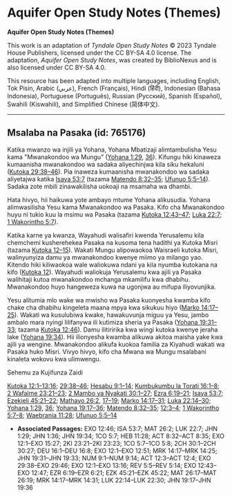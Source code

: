# Aquifer Open Study Notes (Themes)

**Aquifer Open Study Notes (Themes)**

This work is an adaptation of *Tyndale Open Study Notes* © 2023 Tyndale House Publishers, licensed under the CC BY\-SA 4\.0 license. The adaptation, *Aquifer Open Study Notes*, was created by BiblioNexus and is also licensed under CC BY\-SA 4\.0\.

This resource has been adapted into multiple languages, including English, Tok Pisin, Arabic (عربي), French (Français), Hindi (हिंदी), Indonesian (Bahasa Indonesia), Portuguese (Português), Russian (Русский), Spanish (Español), Swahili (Kiswahili), and Simplified Chinese (简体中文).



--------------------------------

## Msalaba na Pasaka (id: 765176)

Katika mwanzo wa injili ya Yohana, Yohana Mbatizaji alimtambulisha Yesu kama "Mwanakondoo wa Mungu” ([Yohana 1:29](https://ref.ly/John1:29), [36](https://ref.ly/John1:36)). Kifungu hiki kinaweza kumaanisha mwanakondoo wa sadaka aliyechinjwa kila siku hekaluni ([Kutoka 29:38–46](https://ref.ly/Exod29:38-Exod29:46)). Pia inaweza kumaanisha mwanakondoo wa sadaka aliyetajwa katika [Isaya 53:7](https://ref.ly/Isa53:7) (tazama [Matendo 8:32–35](https://ref.ly/Acts8:32-Acts8:35); [Ufunuo 5:5–14](https://ref.ly/Rev5:5-Rev5:14)). Sadaka zote mbili zinawakilisha uokoaji na msamaha wa dhambi.

Hata hivyo, hii haikuwa yote ambayo mtume Yohana alikusudia. Yohana alimwasilisha Yesu kama Mwanakondoo wa Pasaka. Kifo cha Mwanakondoo huyu ni tukio kuu la msimu wa Pasaka (tazama [Kutoka 12:43–47](https://ref.ly/Exod12:43-Exod12:47); [Luka 22:7](https://ref.ly/Luke22:7); [1 Wakorintho 5:7](https://ref.ly/1Cor5:7)).

Katika karne ya kwanza, Wayahudi walisafiri kwenda Yerusalemu kila chemchemi kusherehekea Pasaka na kusoma tena hadithi ya Kutoka Misri (tazama [Kutoka 12–15](https://ref.ly/Exod12:1-Exod15:27)). Wakati Mungu alipowaokoa Waisraeli kutoka Misri, walinyunyiza damu ya mwanakondoo kwenye miimo ya milango yao. Kitendo hiki kiliwaokoa wale waliokuwa ndani ya kila nyumba kutokana na kifo ([Kutoka 12](https://ref.ly/Exod12:1-Exod12:51)). Wayahudi waliokuja Yerusalemu kwa ajili ya Pasaka walihitaji kutoa mwanakondoo mchanga mkamilifu kwa dhabihu. Mwanakondoo huyo hangeweza kuwa na ugonjwa au mifupa iliyovunjika.

Yesu alitumia mlo wake wa mwisho wa Pasaka kuonyesha kwamba kifo chake cha dhabihu kingeleta maana mpya kwa sikukuu hiyo ([Marko 14:17–25](https://ref.ly/Mark14:17-Mark14:25)). Wakati wa kusulubiwa kwake, hawakuvunja miguu ya Yesu, jambo ambalo mara nyingi lilifanywa ili kutimiza sheria ya Pasaka ([Yohana 19:31–33](https://ref.ly/John19:31-John19:33); tazama [Kutoka 12:46](https://ref.ly/Exod12:46)). Damu ilitiririka kwa wingi kutoka kwenye jeraha lake ([Yohana 19:34](https://ref.ly/John19:34)). Hii ilionyesha kwamba alikuwa akitoa maisha yake kwa ajili ya wengine. Mwanakondoo alikufa kuokoa familia za Kiyahudi wakati wa Pasaka huko Misri. Vivyo hivyo, kifo cha Mwana wa Mungu msalabani kinaleta wokovu kwa ulimwengu.

Sehemu za Kujifunza Zaidi

[Kutoka 12:1–13:16](https://ref.ly/Exod12:1-Exod13:16); [29:38–46](https://ref.ly/Exod29:38-Exod29:46); [Hesabu 9:1–14](https://ref.ly/Num9:1-Num9:14); [Kumbukumbu la Torati 16:1–8](https://ref.ly/Deut16:1-Deut16:8); [2 Wafalme 23:21–23](https://ref.ly/2Kgs23:21-2Kgs23:23); [2 Mambo ya Nyakati 30:1–27](https://ref.ly/2Chr30:1-2Chr30:27); [Ezra 6:19–21](https://ref.ly/Ezra6:19-Ezra6:21); [Isaya 53:7](https://ref.ly/Isa53:7); [Ezekieli 45:21–22](https://ref.ly/Ezek45:21-Ezek45:22); [Mathayo 26:2](https://ref.ly/Matt26:2), [17–19](https://ref.ly/Matt26:17-Matt26:19); [Marko 14:17–31](https://ref.ly/Mark14:17-Mark14:31); [Luka 22:14–30](https://ref.ly/Luke22:14-Luke22:30); [Yohana 1:29](https://ref.ly/John1:29), [36](https://ref.ly/John1:36); [Yohana 19:17–36](https://ref.ly/John19:17-John19:36); [Matendo 8:32–35](https://ref.ly/Acts8:32-Acts8:35); [12:3–4](https://ref.ly/Acts12:3-Acts12:4); [1 Wakorintho 5:7–8](https://ref.ly/1Cor5:7-1Cor5:8); [Waebrania 11:28](https://ref.ly/Heb11:28); [Ufunuo 5:5–14](https://ref.ly/Rev5:5-Rev5:14)

* **Associated Passages:** EXO 12:46; ISA 53:7; MAT 26:2; LUK 22:7; JHN 1:29; JHN 1:36; JHN 19:34; 1CO 5:7; HEB 11:28; ACT 8:32–ACT 8:35; EXO 12:1–EXO 15:27; 2KI 23:21–2KI 23:23; 1CO 5:7–1CO 5:8; 2CH 30:1–2CH 30:27; DEU 16:1–DEU 16:8; EXO 12:1–EXO 12:51; MRK 14:17–MRK 14:25; JHN 19:31–JHN 19:33; NUM 9:1–NUM 9:14; ACT 12:3–ACT 12:4; EXO 29:38–EXO 29:46; EXO 12:1–EXO 13:16; REV 5:5–REV 5:14; EXO 12:43–EXO 12:47; EZR 6:19–EZR 6:21; EZK 45:21–EZK 45:22; MAT 26:17–MAT 26:19; MRK 14:17–MRK 14:31; LUK 22:14–LUK 22:30; JHN 19:17–JHN 19:36

